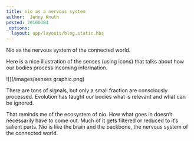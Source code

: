 ```yaml
---
title: nio as a nervous system
author:  Jenny Knuth
posted: 20160304
_options:
  layout: app/layouts/blog.static.hbs
---
```


Nio as the nervous system of the connected world.

Here is a nice illustration of the senses (using icons) that talks about how our bodies process incoming information.

![](/images/senses graphic.png)

There are tons of signals, but only a small fraction are consciously processed. Evolution has taught our bodies what is relevant and what can be ignored.

That reminds me of the ecosystem of nio. How what goes in doesn’t necessarily have to come out. Much of it gets filtered or reduced to it’s salient parts. Nio is like the brain and the backbone, the nervous system of the connected world.
